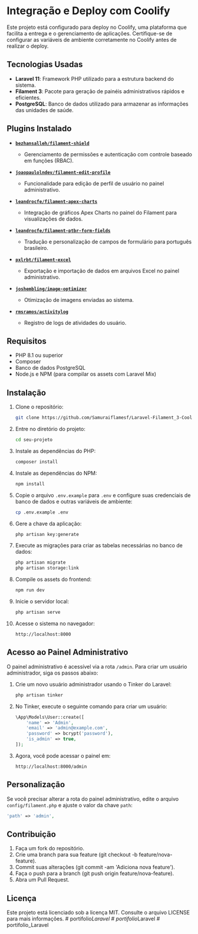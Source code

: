 # Integração e Deploy com Coolify

Este projeto está configurado para deploy no Coolify, uma plataforma que facilita a entrega e o gerenciamento de aplicações. Certifique-se de configurar as variáveis de ambiente corretamente no Coolify antes de realizar o deploy.

## Tecnologias Usadas

-   **Laravel 11**: Framework PHP utilizado para a estrutura backend do sistema.
-   **Filament 3**: Pacote para geração de painéis administrativos rápidos e eficientes.
-   **PostgreSQL**: Banco de dados utilizado para armazenar as informações das unidades de saúde.

## Plugins Instalado
- **[`bezhansalleh/filament-shield`](https://github.com/bezhanSalleh/filament-shield)**
  - Gerenciamento de permissões e autenticação com controle baseado em funções (RBAC).
  
- **[`joaopaulolndev/filament-edit-profile`](https://github.com/joaopaulolndev/filament-edit-profile)**
  - Funcionalidade para edição de perfil de usuário no painel administrativo.

- **[`leandrocfe/filament-apex-charts`](https://github.com/LeandroCFE/filament-apex-charts)**
  - Integração de gráficos Apex Charts no painel do Filament para visualizações de dados.

- **[`leandrocfe/filament-ptbr-form-fields`](https://github.com/LeandroCFE/filament-ptbr-form-fields)**
  - Tradução e personalização de campos de formulário para português brasileiro.

- **[`pxlrbt/filament-excel`](https://github.com/pxlrbt/filament-excel)**
  - Exportação e importação de dados em arquivos Excel no painel administrativo.

- **[`joshembling/image-optimizer`](https://github.com/Joshembling/image-optimizer)**
  - Otimização de imagens enviadas ao sistema.

- **[`rmsramos/activitylog`](https://github.com/spatie/laravel-activitylog)**
  - Registro de logs de atividades do usuário.

## Requisitos

-   PHP 8.1 ou superior
-   Composer
-   Banco de dados PostgreSQL
-   Node.js e NPM (para compilar os assets com Laravel Mix)

## Instalação

1. Clone o repositório:

    ```bash
    git clone https://github.com/Samuraiflamesf/Laravel-Filament_3-Coolify.git
    ```

2. Entre no diretório do projeto:

    ```bash
    cd seu-projeto
    ```

3. Instale as dependências do PHP:

    ```bash
    composer install
    ```

4. Instale as dependências do NPM:

    ```bash
    npm install
    ```

5. Copie o arquivo `.env.example` para `.env` e configure suas credenciais de banco de dados e outras variáveis de ambiente:

    ```bash
    cp .env.example .env
    ```

6. Gere a chave da aplicação:

    ```bash
    php artisan key:generate
    ```

7. Execute as migrações para criar as tabelas necessárias no banco de dados:

    ```bash
    php artisan migrate
    php artisan storage:link
    ```

8. Compile os assets do frontend:

    ```bash
    npm run dev
    ```

9. Inicie o servidor local:

    ```bash
    php artisan serve
    ```

10. Acesse o sistema no navegador:

    ```
    http://localhost:8000
    ```

## Acesso ao Painel Administrativo

O painel administrativo é acessível via a rota `/admin`. Para criar um usuário administrador, siga os passos abaixo:

1. Crie um novo usuário administrador usando o Tinker do Laravel:

    ```bash
    php artisan tinker
    ```

2. No Tinker, execute o seguinte comando para criar um usuário:

    ```php
    \App\Models\User::create([
        'name' => 'Admin',
        'email' => 'admin@example.com',
        'password' => bcrypt('password'),
        'is_admin' => true,
    ]);
    ```

3. Agora, você pode acessar o painel em:

    ```
    http://localhost:8000/admin
    ```

## Personalização

Se você precisar alterar a rota do painel administrativo, edite o arquivo `config/filament.php` e ajuste o valor da chave `path`:

```php
'path' => 'admin',
```

## Contribuição

1. Faça um fork do repositório.
2. Crie uma branch para sua feature (git checkout -b feature/nova-feature).
3. Commit suas alterações (git commit -am 'Adiciona nova feature').
4. Faça o push para a branch (git push origin feature/nova-feature).
5. Abra um Pull Request.

## Licença

Este projeto está licenciado sob a licença MIT. Consulte o arquivo LICENSE para mais informações.
#   p o r t i f o l i o _ L a r a v e l  
 #   p o r t i f o l i o _ L a r a v e l  
 #   p o r t i f o l i o _ L a r a v e l  
 